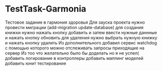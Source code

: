 # TestTask-Garmonia
Тестовое задание в гармония здоровья
Для зауска проекта нужно провести миграции (add-migration update-database)
для создания книжки нужно нажать кнопку добавить и затем ввести нужные даннные и нажать кнопку обновить
для удаления нужно выбрать нужную книжку и нажать кнопку удалить 
Из дополнительного добавил сервис watchdog с помощью которого можно отслеживать запросы приходящие на сервер
Из тоо что желательно было бы доделать но я не успел(
добавить логирование в контроллеры
добавить маппинг моделей
добавить юнит тестирование 

